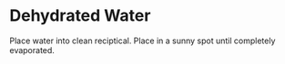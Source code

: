 Dehydrated Water
===

Place water into clean reciptical.   Place in a sunny spot until completely evaporated.
